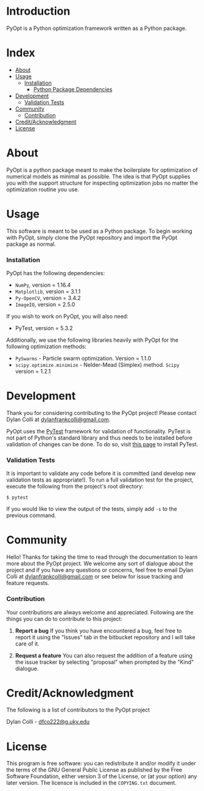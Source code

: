 # Introduction
PyOpt is a Python optimization framework written as a Python package.

# Index

- [About](#about)
- [Usage](#usage)
  - [Installation](#installation)
    - [Python Package Dependencies](#python-package-dependencies)
- [Development](#development)
  - [Validation Tests](#validation-tests)
- [Community](#community)
  - [Contribution](#contribution)
- [Credit/Acknowledgment](#creditacknowledgment)
- [License](#license)

# About
PyOpt is a python package meant to make the boilerplate for optimization of numerical models as minimal as possible. The idea is that PyOpt supplies you with the support structure for inspecting optimization jobs no matter the optimization routine you use.

# Usage
This software is meant to be used as a Python package. To begin working with PyOpt, simply clone the PyOpt repository and import the PyOpt package as normal.

### Installation

PyOpt has the following dependencies:
+ `NumPy`, version = 1.16.4
+ `Matplotlib`, version = 3.1.1
+ `Py-OpenCV`, version = 3.4.2
+ `ImageIO`, version = 2.5.0

If you wish to work on PyOpt, you will also need:
+ PyTest, version = 5.3.2

Additionally, we use the following libraries heavily with PyOpt for the following optimization methods:
+ `PySwarms` - Particle swarm optimization. Version = 1.1.0
+ `scipy.optimize.minimize` - Nelder-Mead (Simplex) method. `Scipy` version = 1.2.1

# Development
Thank you for considering contributing to the PyOpt project! Please contact Dylan Colli at dylanfrankcolli@gmail.com.

PyOpt uses the [PyTest](https://docs.pytest.org/en/latest/index.html) framework for validation of functionality. PyTest is not part of Python's standard library and thus needs to be installed before validation of changes can be done. To do so, visit [this page](https://docs.pytest.org/en/latest/getting-started.html) to install PyTest.

### Validation Tests
It is important to validate any code before it is committed (and develop new validation tests as appropriate!). To run a full validation test for the project, execute the following from the project's root directory:
```
$ pytest
```

If you would like to view the output of the tests, simply add `-s` to the previous command.

# Community

Hello! Thanks for taking the time to read through the documentation to learn more about the PyOpt project. We welcome any sort of dialogue about the project and if you have any questions or concerns, feel free to email Dylan Colli at dylanfrankcolli@gmail.com or see below for issue tracking and feature requests.

### Contribution

Your contributions are always welcome and appreciated. Following are the things you can do to contribute to this project:

1. **Report a bug**
If you think you have encountered a bug, feel free to report it using the "Issues" tab in the bitbucket repository and I will take care of it.

2. **Request a feature**
You can also request the addition of a feature using the issue tracker by selecting "proposal" when prompted by the "Kind" dialogue.

# Credit/Acknowledgment
The following is a list of contributors to the PyOpt project

Dylan Colli - dfco222@g.uky.edu<br/>

# License
This program is free software: you can redistribute it and/or modify it under the terms of the GNU General Public License as published by the Free Software Foundation, either version 3 of the License, or (at your option) any later version. The licensce is included in the `COPYING.txt` document.